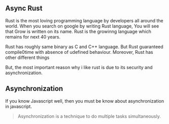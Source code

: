 ## Async Rust

Rust is the most loving programming language by developers all around the world. When you search on google by writing Rust language, You will see that Grow is written on its name. Rust is the growinng language which remains for next 40 years. 

Rust has roughly same binary as C and C++ language. But Rust guaranteed compile0time with absence of udefined behaviour. Moreover, Rust has other different things

But, the most important reason why i like rust is due to its security and asynchronization. 

## Asynchronization

If you know Javascript well, then you must be know about asynchronization in javascript. 

> Asynchronization is a technique to do multiple tasks simultaneously.

